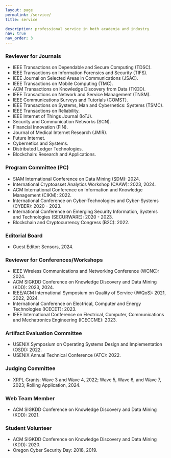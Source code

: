 ```yaml
---
layout: page
permalink: /service/
title: service

description: professional service in both academia and industry
nav: true
nav_order: 3
---
```


### Reviewer for Journals

- IEEE Transactions on Dependable and Secure Computing (TDSC).
- IEEE Transactions on Information Forensics and Security (TIFS).
- IEEE Journal on Selected Areas in Communications (JSAC).
- IEEE Transactions on Mobile Computing (TMC).
- ACM Transactions on Knowledge Discovery from Data (TKDD).
- IEEE Transactions on Network and Service Management (TNSM).
- IEEE Communications Surveys and Tutorials (COMST).
- IEEE Transactions on Systems, Man and Cybernetics: Systems (TSMC).
- IEEE Transactions on Reliability.
- IEEE Internet of Things Journal (IoTJ).
- Security and Communication Networks (SCN).
- Financial Innovation (FIN).
- Journal of Medical Internet Research (JMIR).
- Future Internet.
- Cybernetics and Systems.
- Distributed Ledger Technologies.
- Blockchain: Research and Applications.

### Program Committee (PC)

- SIAM International Conference on Data Mining (SDM): 2024.
- International Cryptoasset Analytics Workshop (CAAW): 2023, 2024.
- ACM International Conference on Information and Knowledge Management (CIKM): 2022.
- International Conference on Cyber-Technologies and Cyber-Systems (CYBER): 2020 - 2023.
- International Conference on Emerging Security Information, Systems and Technologies (SECURWARE): 2020 - 2023.
- Blockchain and Cryptocurrency Congress (B2C): 2022.
  
### Editorial Board

- Guest Editor: Sensors, 2024.

### Reviewer for Conferences/Workshops

- IEEE Wireless Communications and Networking Conference (WCNC): 2024.
- ACM SIGKDD Conference on Knowledge Discovery and Data Mining (KDD): 2023, 2024.
- IEEE/ACM International Symposium on Quality of Service (IWQoS): 2021, 2022, 2024.
- International Conference on Electrical, Computer and Energy Technologies (ICECET): 2023.
- IEEE International Conference on Electrical, Computer, Communications and Mechatronics Engineering (ICECCME): 2023.

### Artifact Evaluation Committee
- USENIX Symposium on Operating Systems Design and Implementation (OSDI): 2022.
- USENIX Annual Technical Conference (ATC): 2022.

### Judging Committee
- XRPL Grants: Wave 3 and Wave 4, 2022; Wave 5, Wave 6, and Wave 7, 2023; Rolling Application, 2024.

### Web Team Member

- ACM SIGKDD Conference on Knowledge Discovery and Data Mining (KDD): 2021.

### Student Volunteer

- ACM SIGKDD Conference on Knowledge Discovery and Data Mining (KDD): 2020.
- Oregon Cyber Security Day: 2018, 2019.